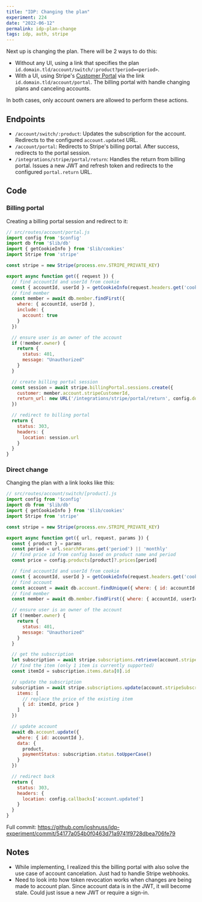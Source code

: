 ```yaml
---
title: "IDP: Changing the plan"
experiment: 224
date: "2022-06-12"
permalink: idp-plan-change
tags: idp, auth, stripe
---
```


Next up is changing the plan. There will be 2 ways to do this:

- Without any UI, using a link that specifies the plan `id.domain.tld/account/switch/:product?period=<period>`.
- With a UI, using Stripe's [Customer Portal](https://stripe.com/docs/api/customer_portal) via the link `id.domain.tld/account/portal`. The billing portal with handle changing plans and canceling accounts.

In both cases, only account owners are allowed to perform these actions.

## Endpoints

- `/account/switch/:product`: Updates the subscription for the account. Redirects to the configured `account.updated` URL.
- `/account/portal`: Redirects to Stripe's billing portal. After success, redirects to the portal session.
- `/integrations/stripe/portal/return`: Handles the return from billing portal. Issues a new JWT and refresh token and redirects to the configured `portal.return` URL.

## Code

### Billing portal

Creating a billing portal session and redirect to it:

```javascript
// src/routes/account/portal.js
import config from '$config'
import db from '$lib/db'
import { getCookieInfo } from '$lib/cookies'
import Stripe from 'stripe'

const stripe = new Stripe(process.env.STRIPE_PRIVATE_KEY)

export async function get({ request }) {
  // find accountId and userId from cookie
  const { accountId, userId } = getCookieInfo(request.headers.get('cookie'))
  // find member
  const member = await db.member.findFirst({
    where: { accountId, userId },
    include: {
      account: true
    }
  })

  // ensure user is an owner of the account
  if (!member.owner) {
    return {
      status: 401,
      message: "Unauthorized"
    }
  }

  // create billing portal session
  const session = await stripe.billingPortal.sessions.create({
    customer: member.account.stripeCustomerId,
    return_url: new URL('/integrations/stripe/portal/return', config.domain).toString()
  })

  // redirect to billing portal
  return {
    status: 303,
    headers: {
      location: session.url
    }
  }
}
```

### Direct change

Changing the plan with a link looks like this:

```javascript
// src/routes/account/switch/[product].js
import config from '$config'
import db from '$lib/db'
import { getCookieInfo } from '$lib/cookies'
import Stripe from 'stripe'

const stripe = new Stripe(process.env.STRIPE_PRIVATE_KEY)

export async function get({ url, request, params }) {
  const { product } = params
  const period = url.searchParams.get('period') || 'monthly'
  // find price id from config based on product name and period
  const price = config.products[product]?.prices[period]

  // find accountId and userId from cookie
  const { accountId, userId } = getCookieInfo(request.headers.get('cookie'))
  // find account
  const account = await db.account.findUnique({ where: { id: accountId } })
  // find member
  const member = await db.member.findFirst({ where: { accountId, userId } })

  // ensure user is an owner of the account
  if (!member.owner) {
    return {
      status: 401,
      message: "Unauthorized"
    }
  }

  // get the subscription
  let subscription = await stripe.subscriptions.retrieve(account.stripeSubscriptionId)
  // find the item (only 1 item is currently supported)
  const itemId = subscription.items.data[0].id

  // update the subscription
  subscription = await stripe.subscriptions.update(account.stripeSubscriptionId, {
    items: [
      // replace the price of the existing item
      { id: itemId, price }
    ]
  })

  // update account
  await db.account.update({
    where: { id: accountId },
    data: {
      product,
      paymentStatus: subscription.status.toUpperCase()
    }
  })

  // redirect back
  return {
    status: 303,
    headers: {
      location: config.callbacks['account.updated']
    }
  }
}
```

Full commit: https://github.com/joshnuss/idp-experiment/commit/54177a054b0f0463d71a9741f9728dbea706fe79


## Notes

- While implementing, I realized this the billing portal with also solve the use case of account cancelation. Just had to handle Stripe webhooks.
- Need to look into how token revocation works when changes are being made to account plan. Since account data is in the JWT, it will become stale. Could just issue a new JWT or require a sign-in.
